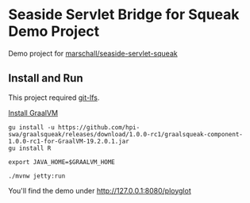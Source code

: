 Seaside Servlet Bridge for Squeak Demo Project
==============================================

Demo project for [marschall/seaside-servlet-squeak](https://github.com/marschall/seaside-servlet-squeak)

Install and Run
---------------

This project required [git-lfs](https://git-lfs.github.com).

[Install GraalVM](https://www.graalvm.org/docs/getting-started/)

```
gu install -u https://github.com/hpi-swa/graalsqueak/releases/download/1.0.0-rc1/graalsqueak-component-1.0.0-rc1-for-GraalVM-19.2.0.1.jar
gu install R
```

```
export JAVA_HOME=$GRAALVM_HOME
```

```
./mvnw jetty:run
```

You'll find the demo under http://127.0.0.1:8080/ployglot

